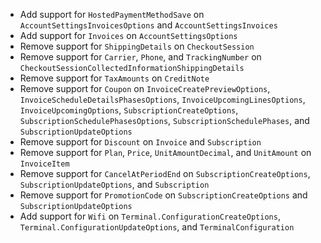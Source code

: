 * Add support for `HostedPaymentMethodSave` on `AccountSettingsInvoicesOptions` and `AccountSettingsInvoices`
* Add support for `Invoices` on `AccountSettingsOptions`
* Remove support for `ShippingDetails` on `CheckoutSession`
* Remove support for `Carrier`, `Phone`, and `TrackingNumber` on `CheckoutSessionCollectedInformationShippingDetails`
* Remove support for `TaxAmounts` on `CreditNote`
* Remove support for `Coupon` on `InvoiceCreatePreviewOptions`, `InvoiceScheduleDetailsPhasesOptions`, `InvoiceUpcomingLinesOptions`, `InvoiceUpcomingOptions`, `SubscriptionCreateOptions`, `SubscriptionSchedulePhasesOptions`, `SubscriptionSchedulePhases`, and `SubscriptionUpdateOptions`
* Remove support for `Discount` on `Invoice` and `Subscription`
* Remove support for `Plan`, `Price`, `UnitAmountDecimal`, and `UnitAmount` on `InvoiceItem`
* Remove support for `CancelAtPeriodEnd` on `SubscriptionCreateOptions`, `SubscriptionUpdateOptions`, and `Subscription`
* Remove support for `PromotionCode` on `SubscriptionCreateOptions` and `SubscriptionUpdateOptions`
* Add support for `Wifi` on `Terminal.ConfigurationCreateOptions`, `Terminal.ConfigurationUpdateOptions`, and `TerminalConfiguration`